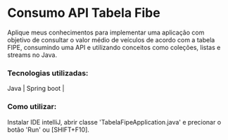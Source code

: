 # Consumo API Tabela Fibe

Aplique meus conhecimentos para implementar uma aplicação com objetivo de consultar o valor médio de veículos de acordo com a tabela FIPE, consumindo uma API e utilizando conceitos como coleções, listas e streams no Java.

### Tecnologias utilizadas:
Java | Spring boot |

### Como utilizar:
Instalar IDE intelliJ, abrir classe 'TabelaFipeApplication.java' e precionar o botão 'Run' ou [SHIFT+F10].